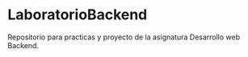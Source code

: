 # LaboratorioBackend
Repositorio para practicas y proyecto de la asignatura Desarrollo web Backend.
